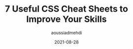 ---
author: aoussiadmehdi
date: 2021-08-28
publisher: js_plainenglish
tags:
  - css
  - cheat-sheets
target_url: https://javascript.plainenglish.io/7-useful-css-cheat-sheets-to-improve-your-skills-66d7d3a7cc8
title: 7 Useful CSS Cheat Sheets to Improve Your Skills
---